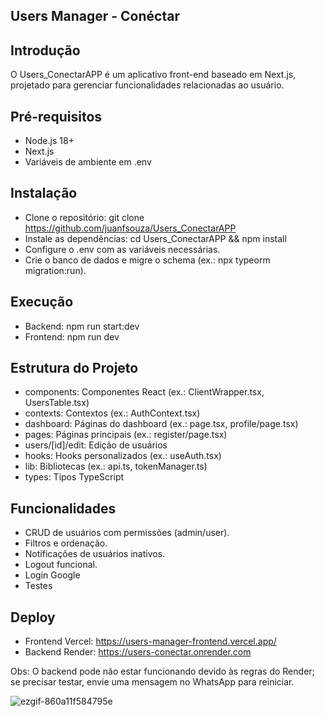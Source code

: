 ## Users Manager - Conéctar

## Introdução

O Users_ConectarAPP é um aplicativo front-end baseado em Next.js, projetado para gerenciar funcionalidades relacionadas ao usuário.

## Pré-requisitos

- Node.js 18+
- Next.js
- Variáveis de ambiente em .env

## Instalação

- Clone o repositório: git clone https://github.com/juanfsouza/Users_ConectarAPP
- Instale as dependências: cd Users_ConectarAPP && npm install
- Configure o .env com as variáveis necessárias.
- Crie o banco de dados e migre o schema (ex.: npx typeorm migration:run).

## Execução

- Backend: npm run start:dev
- Frontend: npm run dev

## Estrutura do Projeto

- components: Componentes React (ex.: ClientWrapper.tsx, UsersTable.tsx)
- contexts: Contextos (ex.: AuthContext.tsx)
- dashboard: Páginas do dashboard (ex.: page.tsx, profile/page.tsx)
- pages: Páginas principais (ex.: register/page.tsx)
- users/[id]/edit: Edição de usuários
- hooks: Hooks personalizados (ex.: useAuth.tsx)
- lib: Bibliotecas (ex.: api.ts, tokenManager.ts)
- types: Tipos TypeScript

## Funcionalidades

- CRUD de usuários com permissões (admin/user).
- Filtros e ordenação.
- Notificações de usuários inativos.
- Logout funcional.
- Login Google
- Testes

## Deploy

- Frontend Vercel: https://users-manager-frontend.vercel.app/
- Backend Render: https://users-conectar.onrender.com

Obs: O backend pode não estar funcionando devido às regras do Render; se precisar testar, envie uma mensagem no WhatsApp para reiniciar.

![ezgif-860a11f584795e](https://github.com/user-attachments/assets/402b96d7-2d26-4825-a8d4-3b467ba5709a)


